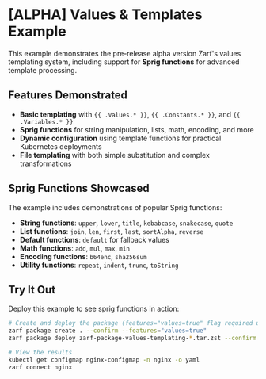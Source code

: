 # [ALPHA] Values & Templates Example

This example demonstrates the pre-release alpha version Zarf's values templating system, including support for **Sprig functions** for advanced template processing.

## Features Demonstrated

- **Basic templating** with `{{ .Values.* }}`, `{{ .Constants.* }}`, and `{{ .Variables.* }}`
- **Sprig functions** for string manipulation, lists, math, encoding, and more
- **Dynamic configuration** using template functions for practical Kubernetes deployments
- **File templating** with both simple substitution and complex transformations

## Sprig Functions Showcased

The example includes demonstrations of popular Sprig functions:
- **String functions**: `upper`, `lower`, `title`, `kebabcase`, `snakecase`, `quote`
- **List functions**: `join`, `len`, `first`, `last`, `sortAlpha`, `reverse`
- **Default functions**: `default` for fallback values
- **Math functions**: `add`, `mul`, `max`, `min`
- **Encoding functions**: `b64enc`, `sha256sum`
- **Utility functions**: `repeat`, `indent`, `trunc`, `toString`

## Try It Out

Deploy this example to see sprig functions in action:

```bash
# Create and deploy the package (features="values=true" flag required until general release of values)
zarf package create . --confirm --features="values=true"
zarf package deploy zarf-package-values-templating-*.tar.zst --confirm --features="values=true"

# View the results
kubectl get configmap nginx-configmap -n nginx -o yaml
zarf connect nginx
```
